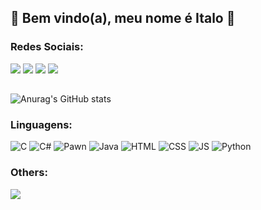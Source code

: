 ## 🧡 Bem vindo(a), meu nome é Italo 🖤

 ### Redes Sociais:
<div> 
  <a href="https://www.youtube.com/channel/UCBBF8R97RheDkKxEmxhoM8Q" target="_blank"><img src="https://img.shields.io/badge/YouTube-FF0000?style=for-the-badge&logo=youtube&logoColor=white" target="_blank"></a>
  <a href="https://www.instagram.com/_itallok/" target="_blank"><img src="https://img.shields.io/badge/-Instagram-%23E4405F?style=for-the-badge&logo=instagram&logoColor=white" target="_blank"></a>
 	<a href="https://www.twitch.tv/itallok1" target="_blank"><img src="https://img.shields.io/badge/Twitch-9146FF?style=for-the-badge&logo=twitch&logoColor=white" target="_blank"></a>
  <a href="https://www.linkedin.com/in/itallok/" target="_blank"><img src="https://img.shields.io/badge/-LinkedIn-%230077B5?style=for-the-badge&logo=linkedin&logoColor=white" target="_blank"></a> 
</div>

  ##
![Anurag's GitHub stats](https://github-readme-stats.vercel.app/api?username=ItalloK&show_icons=true&theme=buefy )

### Linguagens:

![C](https://img.shields.io/badge/c-%2300599C.svg?style=for-the-badge&logo=c&logoColor=white)
![C#](https://img.shields.io/badge/c%23-%23239120.svg?style=for-the-badge&logo=csharp&logoColor=white)
![Pawn](https://i.imgur.com/3rwaj8g.png?style=for-the-badge&logo=eclipsemosquitto&logoColor=white)
![Java](https://img.shields.io/badge/Java-ED8B00?style=for-the-badge&logo=openjdk&logoColor=white)
![HTML](https://img.shields.io/badge/HTML5-E34F26?style=for-the-badge&logo=html5&logoColor=white)
![CSS](https://img.shields.io/badge/CSS3-1572B6?style=for-the-badge&logo=css3&logoColor=white)
![JS](https://img.shields.io/badge/JavaScript-323330?style=for-the-badge&logo=javascript&logoColor=F7DF1E)
![Python](https://img.shields.io/badge/python-3670A0?style=for-the-badge&logo=python&logoColor=ffdd54)


### Others:

<p align="left">
  <a href="https://skillicons.dev">
    <img src="https://skillicons.dev/icons?i=unity,ps,visualstudio,mysql,ai,git,dotnet,discord,blender,ae,aws" />
  </a>
</p>

